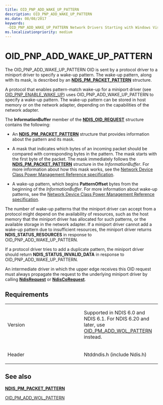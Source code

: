 ```yaml
---
title: OID_PNP_ADD_WAKE_UP_PATTERN
description: OID_PNP_ADD_WAKE_UP_PATTERN
ms.date: 08/08/2017
keywords: 
 -OID_PNP_ADD_WAKE_UP_PATTERN Network Drivers Starting with Windows Vista
ms.localizationpriority: medium
---
```


# OID\_PNP\_ADD\_WAKE\_UP\_PATTERN





The OID\_PNP\_ADD\_WAKE\_UP\_PATTERN OID is sent by a protocol driver to a miniport driver to specify a wake-up pattern. The wake-up pattern, along with its mask, is described by an [**NDIS\_PM\_PACKET\_PATTERN**](/windows-hardware/drivers/ddi/ntddndis/ns-ntddndis-_ndis_pm_packet_pattern) structure.

A protocol that enables pattern-match wake-up for a miniport driver (see [OID\_PNP\_ENABLE\_WAKE\_UP](oid-pnp-enable-wake-up.md)) uses OID\_PNP\_ADD\_WAKE\_UP\_PATTERN to specify a wake-up pattern. The wake-up pattern can be stored in host memory or on the network adapter, depending on the capabilities of the network adapter.

The **InformationBuffer** member of the [**NDIS\_OID\_REQUEST**](/windows-hardware/drivers/ddi/ndis/ns-ndis-_ndis_oid_request) structure contains the following:

-   An [**NDIS\_PM\_PACKET\_PATTERN**](/windows-hardware/drivers/ddi/ntddndis/ns-ntddndis-_ndis_pm_packet_pattern) structure that provides information about the pattern and its mask.

-   A mask that indicates which bytes of an incoming packet should be compared with corresponding bytes in the pattern. The mask starts with the first byte of the packet. The mask immediately follows the [**NDIS\_PM\_PACKET\_PATTERN**](/windows-hardware/drivers/ddi/ntddndis/ns-ntddndis-_ndis_pm_packet_pattern) structure in the *InformationBuffer*. For more information about how this mask works, see the [Network Device Class Power Management Reference specification](https://go.microsoft.com/fwlink/p/?linkid=27255).

-   A wake-up pattern, which begins **PatternOffset** bytes from the beginning of the *InformationBuffer*. For more information about wake-up patterns, see the [Network Device Class Power Management Reference specification](https://go.microsoft.com/fwlink/p/?linkid=27255).

The number of wake-up patterns that the miniport driver can accept from a protocol might depend on the availability of resources, such as the host memory that the miniport driver has allocated for such patterns, or the available storage in the network adapter. If a miniport driver cannot add a wake-up pattern due to insufficient resources, the miniport driver returns **NDIS\_STATUS\_RESOURCES** in response to OID\_PNP\_ADD\_WAKE\_UP\_PATTERN.

If a protocol driver tries to add a duplicate pattern, the miniport driver should return **NDIS\_STATUS\_INVALID\_DATA** in response to OID\_PNP\_ADD\_WAKE\_UP\_PATTERN.

An intermediate driver in which the upper edge receives this OID request must always propagate the request to the underlying miniport driver by calling [**NdisRequest**](/previous-versions/windows/hardware/network/ff554681(v=vs.85)) or [**NdisCoRequest**](/previous-versions/windows/hardware/network/ff551877(v=vs.85)).

## Requirements

<table>
<colgroup>
<col width="50%" />
<col width="50%" />
</colgroup>
<tbody>
<tr class="odd">
<td><p>Version</p></td>
<td><p>Supported in NDIS 6.0 and NDIS 6.1. For NDIS 6.20 and later, use <a href="oid-pm-add-wol-pattern.md" data-raw-source="[OID_PM_ADD_WOL_PATTERN](oid-pm-add-wol-pattern.md)">OID_PM_ADD_WOL_PATTERN</a> instead.</p></td>
</tr>
<tr class="even">
<td><p>Header</p></td>
<td>Ntddndis.h (include Ndis.h)</td>
</tr>
</tbody>
</table>

## See also


[**NDIS\_PM\_PACKET\_PATTERN**](/windows-hardware/drivers/ddi/ntddndis/ns-ntddndis-_ndis_pm_packet_pattern)

[OID\_PM\_ADD\_WOL\_PATTERN](oid-pm-add-wol-pattern.md)

 

